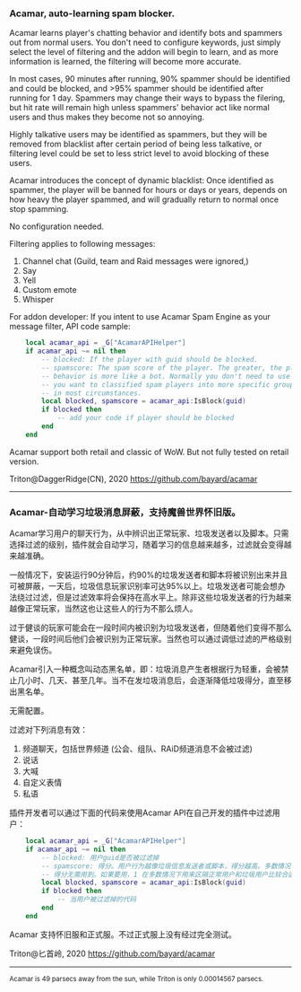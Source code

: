 ### Acamar, auto-learning spam blocker.

Acamar learns player's chatting behavior and identify bots and spammers out from normal users. You don't need to configure keywords, just simply select the level of filtering and the addon will begin to learn, and as more information is learned, the filtering will become more accurate. 

In most cases, 90 minutes after running, 90% spammer should be identified and could be blocked, and >95% spammer should be identified after running for 1 day. Spammers may change their ways to bypass the filering, but hit rate will remain high unless spammers' behavior act like normal users and thus makes they become not so annoying. 

Highly talkative users may be identified as spammers, but they will be removed from blacklist after certain period of being less talkative, or filtering level could be set to less strict level to avoid blocking of these users.

Acamar introduces the concept of dynamic blacklist: Once identified as spammer, the player will be banned for hours or days or years, depends on how heavy the player spammed, and will gradually return to normal once stop spamming.

No configuration needed.

Filtering applies to following messages:
1. Channel chat (Guild, team and Raid messages were ignored,)
2. Say
3. Yell
4. Custom emote
5. Whisper

For addon developer: If you intent to use Acamar Spam Engine as your message filter, API code sample:

```lua
    local acamar_api = _G["AcamarAPIHelper"]
    if acamar_api ~= nil then
    	-- blocked: If the player with guid should be blocked.
    	-- spamscore: The spam score of the player. The greater, the player's 
    	-- behavior is more like a bot. Normally you don't need to use score unless 
    	-- you want to classified spam players into more specific groups. 1 is good
    	-- in most circumstances.
        local blocked, spamscore = acamar_api:IsBlock(guid)
        if blocked then
            -- add your code if player should be blocked
        end
    end
```

Acamar support both retail and classic of WoW. But not fully tested on retail version.

Triton@DaggerRidge(CN), 2020
https://github.com/bayard/acamar

------

### Acamar-自动学习垃圾消息屏蔽，支持魔兽世界怀旧版。

Acamar学习用户的聊天行为，从中辨识出正常玩家、垃圾发送者以及脚本。只需选择过滤的级别，插件就会自动学习，随着学习的信息越来越多，过滤就会变得越来越准确。

一般情况下，安装运行90分钟后，约90%的垃圾发送者和脚本将被识别出来并且可被屏蔽，一天后，垃圾信息玩家识别率可达95%以上。垃圾发送者可能会想办法绕过过滤，但是过滤效率将会保持在高水平上。除非这些垃圾发送者的行为越来越像正常玩家，当然这也让这些人的行为不那么烦人。

过于健谈的玩家可能会在一段时间内被识别为垃圾发送者，但随着他们变得不那么健谈，一段时间后他们会被识别为正常玩家。当然也可以通过调低过滤的严格级别来避免误伤。

Acamar引入一种概念叫动态黑名单，即：垃圾消息产生者根据行为轻重，会被禁止几小时、几天、甚至几年。当不在发垃圾消息后，会逐渐降低垃圾得分，直至移出黑名单。

无需配置。

过滤对下列消息有效：
1. 频道聊天，包括世界频道 (公会、组队、RAiD频道消息不会被过滤)
2. 说话
3. 大喊
4. 自定义表情
5. 私语

插件开发者可以通过下面的代码来使用Acamar API在自己开发的插件中过滤用户：

```lua
    local acamar_api = _G["AcamarAPIHelper"]
    if acamar_api ~= nil then
    	-- blocked: 用户guid是否被过滤掉
    	-- spamscore: 得分。用户行为越像垃圾信息发送者或脚本，得分越高。多数情况下，
    	-- 得分无需用到。如果要用，1 在多数情况下用来区隔正常用户和垃圾用户比较合适。
        local blocked, spamscore = acamar_api:IsBlock(guid)
        if blocked then
            -- 当用户被过滤掉的代码
        end
    end
```

Acamar 支持怀旧服和正式服。不过正式服上没有经过完全测试。

Triton@匕首岭, 2020
https://github.com/bayard/acamar

------

<sub>Acamar is 49 parsecs away from the sun, while Triton is only 0.00014567 parsecs.</sub>